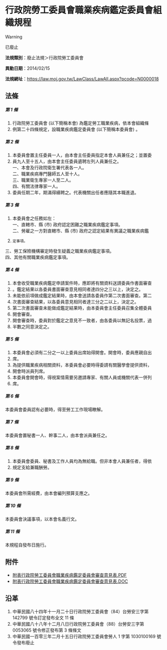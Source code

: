 # 行政院勞工委員會職業疾病鑑定委員會組織規程


> [!WARNING]
> 已廢止


**法規類別**：廢止法規＞行政院勞工委員會

**異動日期**：2014/02/15  

**法規網址**：https://law.moj.gov.tw/LawClass/LawAll.aspx?pcode=N0000018



## 法條
##### 第 1 條
1. 行政院勞工委員會 (以下簡稱本會) 為鑑定勞工職業疾病，依本會組織條
1. 例第二十四條規定，設職業疾病鑑定委員會 (以下簡稱本委員會) 。

##### 第 2 條
1. 本委員會置主任委員一人，由本會主任委員指定本會人員兼任之；並置委
1. 員九人至十五人，由本會主任委員遴聘左列人員兼任之。  
一、本會及行政院衛生署代表各一人。  
二、職業疾病專門醫師五人至十人。  
三、職業衛生專家一人至二人。  
四、有關法律專家一人。
1. 委員任期二年，期滿得續聘之。代表機關出任者應隨其本職進退。

##### 第 3 條
1. 本委員會之任務如左：  
一、直轄市、縣 (市) 政府認定困難之職業疾病鑑定事項。  
二、勞雇之一方對直轄市、縣 (市) 政府之認定結果有異議之職業疾病鑑
1.     定事項。  
三、勞工保險機構審定時發生疑義之職業疾病鑑定事項。  
四、其他有關職業疾病鑑定事項。

##### 第 4 條
1. 本會收受職業疾病鑑定申請案件時，應即將有關資料送請委員作書面審查
1. 。鑑定結果以各委員書面審查意見相同者達四分之三以上，決定之。
1. 未能依前項做成鑑定結果時，由本會送請各委員作第二次書面審查。第二
1. 次書面審查結果，以各委員意見相同者達三分之二以上，決定之。
1. 第二次書面審查未能做成鑑定結果時，由本委員會主任委員召集全體委員
1. 開會審查。
1. 開會審查時，委員對於鑑定之意見不一致者，由各委員以無記名投票，過
1. 半數之同意決定之。

##### 第 5 條
1. 本委員會必須有二分之一以上委員出席始得開會。開會時，委員應親自出
1. 席。
1. 為提供職業疾病相關資料，本委員會必要時得委請有關醫學會提供資料，
1. 開會時派員列席。
1. 本委員會開會時，得視案情需要另邀請專家、有關人員或機關代表一併列
1. 席。

##### 第 6 條
本委員會委員認有必要時，得至勞工工作現場瞭解。

##### 第 7 條
本委員會置秘書一人、幹事二人，由本會派員兼任之。

##### 第 8 條
1. 本委員會委員、秘書及工作人員均為無給職。但非本會人員兼任者，得依
1. 規定支給兼職酬勞。

##### 第 9 條
本委員會所需經費，由本會編列預算支應之。

##### 第 10 條
本委員會決議事項，以本會名義行文。

##### 第 11 條
本規程自發布日施行。
## 附件
* [附表行政院勞工委員會職業疾病鑑定委員會審查意見表.PDF](https://law.moj.gov.tw/LawClass/LawGetFile.ashx?FileId=0000232595)
* [附表行政院勞工委員會職業疾病鑑定委員會審查意見表.DOC](https://law.moj.gov.tw/LawClass/LawGetFile.ashx?FileId=0000009515)
## 沿革
1. 中華民國八十四年十一月二十日行政院勞工委員會（84）台勞安三字第 142799 號令訂定發布全文 11 條
1. 中華民國八十八年十二月八日行政院勞工委員會（88）台勞安三字第0053065 號令修正發布第 3  條條文
1. 中華民國一百零三年二月十五日行政院勞工委員會勞人 1  字第 1030100169 號令發布廢止
